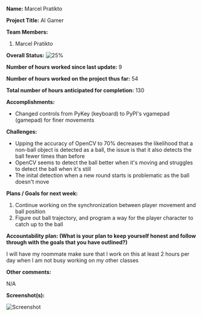 **Name:** Marcel Pratikto

**Project Title:** AI Gamer

**Team Members:**
1. Marcel Pratikto

**Overall Status:**
![25%](https://progress-bar.dev/25?title=Progress)

**Number of hours worked since last update:** 9

**Number of hours worked on the project thus far:** 54

**Total number of hours anticipated for completion:** 130

**Accomplishments:**

* Changed controls from PyKey (keyboard) to PyPI's vgamepad (gamepad) for finer movements

**Challenges:**

* Upping the accuracy of OpenCV to 70% decreases the likelihood that a non-ball object is detected as a ball, the issue is that it also detects the ball fewer times than before
* OpenCV seems to detect the ball better when it's moving and struggles to detect the ball when it's still
* The inital detection when a new round starts is problematic as the ball doesn't move

**Plans / Goals for next week:**

1. Continue working on the synchronization between player movement and ball position
2. Figure out ball trajectory, and program a way for the player character to catch up to the ball

**Accountability plan: (What is your plan to keep yourself honest and follow through with the goals that you have outlined?)**

I will have my roommate make sure that I work on this at least 2 hours per day when I am not busy working on my other classes

**Other comments:**

N/A

**Screenshot(s):**

![Screenshot](C:/GitHub/AI-Gamer/Screenshots/2024-05-24.png)